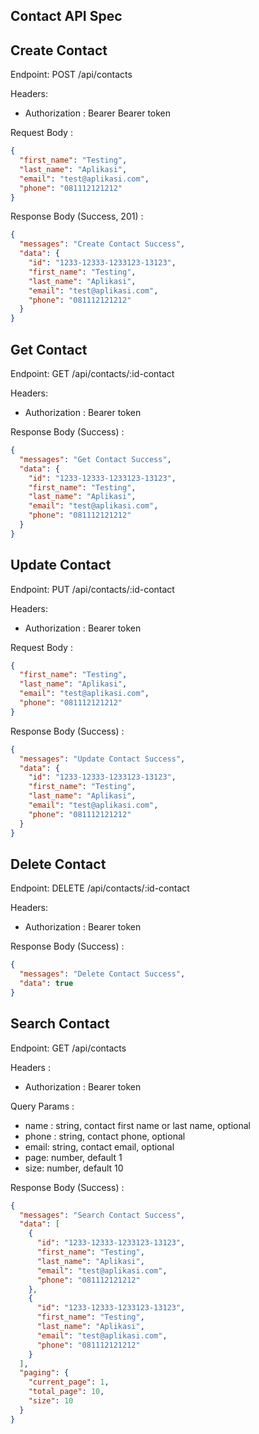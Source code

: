 ## Contact API Spec

## Create Contact

Endpoint: POST /api/contacts

Headers:

- Authorization : Bearer Bearer token

Request Body :

```json
{
  "first_name": "Testing",
  "last_name": "Aplikasi",
  "email": "test@aplikasi.com",
  "phone": "081112121212"
}
```

Response Body (Success, 201) :

```json
{
  "messages": "Create Contact Success",
  "data": {
    "id": "1233-12333-1233123-13123",
    "first_name": "Testing",
    "last_name": "Aplikasi",
    "email": "test@aplikasi.com",
    "phone": "081112121212"
  }
}
```

## Get Contact

Endpoint: GET /api/contacts/:id-contact

Headers:

- Authorization : Bearer token

Response Body (Success) :

```json
{
  "messages": "Get Contact Success",
  "data": {
    "id": "1233-12333-1233123-13123",
    "first_name": "Testing",
    "last_name": "Aplikasi",
    "email": "test@aplikasi.com",
    "phone": "081112121212"
  }
}
```

## Update Contact

Endpoint: PUT /api/contacts/:id-contact

Headers:

- Authorization : Bearer token

Request Body :

```json
{
  "first_name": "Testing",
  "last_name": "Aplikasi",
  "email": "test@aplikasi.com",
  "phone": "081112121212"
}
```

Response Body (Success) :

```json
{
  "messages": "Update Contact Success",
  "data": {
    "id": "1233-12333-1233123-13123",
    "first_name": "Testing",
    "last_name": "Aplikasi",
    "email": "test@aplikasi.com",
    "phone": "081112121212"
  }
}
```

## Delete Contact

Endpoint: DELETE /api/contacts/:id-contact

Headers:

- Authorization : Bearer token

Response Body (Success) :

```json
{
  "messages": "Delete Contact Success",
  "data": true
}
```

## Search Contact

Endpoint: GET /api/contacts

Headers :

- Authorization : Bearer token

Query Params :

- name : string, contact first name or last name, optional
- phone : string, contact phone, optional
- email: string, contact email, optional
- page: number, default 1
- size: number, default 10

Response Body (Success) :

```json
{
  "messages": "Search Contact Success",
  "data": [
    {
      "id": "1233-12333-1233123-13123",
      "first_name": "Testing",
      "last_name": "Aplikasi",
      "email": "test@aplikasi.com",
      "phone": "081112121212"
    },
    {
      "id": "1233-12333-1233123-13123",
      "first_name": "Testing",
      "last_name": "Aplikasi",
      "email": "test@aplikasi.com",
      "phone": "081112121212"
    }
  ],
  "paging": {
    "current_page": 1,
    "total_page": 10,
    "size": 10
  }
}
```
